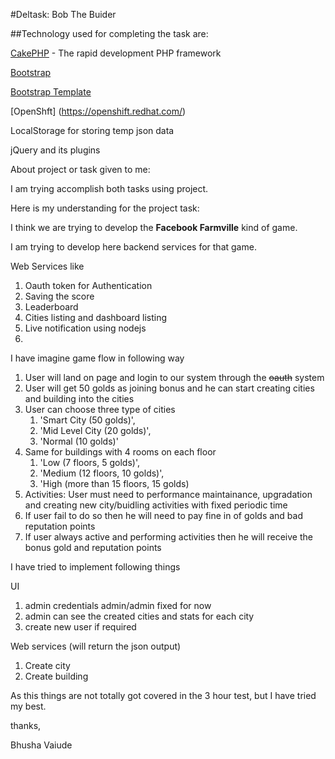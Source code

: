 #Deltask: Bob The Buider

##Technology used for completing the task are:

[CakePHP](http://www.cakephp.org) - The rapid development PHP framework

[Bootstrap](http://getbootstrap.com/) 

[Bootstrap Template](http://getbootstrap.com/examples/navbar/) 

[OpenShft] (https://openshift.redhat.com/)

LocalStorage for storing temp json data

jQuery and its plugins


About project or task given to me:

I am trying accomplish both tasks using project.

Here is my understanding for the project task:

I think we are trying to develop the **Facebook Farmville** kind of game.

I am trying to develop here backend services for that game.

Web Services like

1. Oauth token for Authentication
2. Saving the score
3. Leaderboard
4. Cities listing and dashboard listing
5. Live notification using nodejs
6. 

I have imagine game flow in following way

1. User will land on page and login to our system through the ~~oauth~~ system
1. User will get 50 golds as joining bonus and he can start creating cities and building into the cities
1. User can choose three type of cities 
    1. 'Smart City (50 golds)',
    1. 'Mid Level City (20 golds)',
    1. 'Normal (10 golds)'
1. Same for buildings with 4 rooms on each floor
    1. 'Low (7 floors, 5 golds)',
    1. 'Medium (12 floors, 10 golds)',
    1. 'High (more than 15 floors, 15 golds)
1. Activities: User must need to performance maintainance, upgradation and creating new city/buidling activities with fixed periodic time
1. If user fail to do so then he will need to pay fine in of golds and bad reputation points 
1. If user always active and performing activities then he will receive the bonus gold and reputation points

I have tried to implement following things

UI 
1. admin credentials admin/admin fixed for now
1. admin can see the created cities and stats for each city
1. create new user if required

Web services (will return the json output)
1. Create city
1. Create building


As this things are not totally got covered in the 3 hour test, but I have tried my best.

thanks,

Bhusha Vaiude
